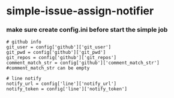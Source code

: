 # simple-issue-assign-notifier

### **make sure create config.ini before start the simple job**

```
# github info
git_user = config['github']['git_user']
git_pwd = config['github']['git_pwd']
git_repos = config['github']['git_repos']
comment_match_str = config['github']['comment_match_str'] #comment_match_str can be empty

# line notify
notify_url = config['line']['notify_url']
notify_token = config['line']['notify_token']
```
